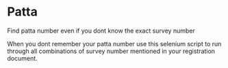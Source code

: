 # Patta
Find patta number even if you dont know the exact survey number

When you dont remember your patta number  use this selenium script to run through all combinations of survey number mentioned in your registration document.
